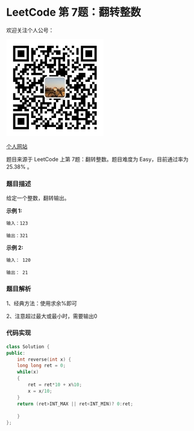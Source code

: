 # LeetCode 第 7题：翻转整数

欢迎关注个人公号：

![个](https://github.com/leekaka/github_pics/blob/master/wechat_public/qrcode_for_gh_2e9a528eb7b6_258.jpg?raw=true)

[个人网站](http://lgg2018.com)

题目来源于 LeetCode 上第 7题：翻转整数。题目难度为 Easy，目前通过率为 25.38% 。

### 题目描述

给定一个整数，翻转输出。

**示例 1:**

```
输入：123

输出：321
```
**示例 2:**

```
输入： 120

输出： 21
```

### 题目解析

1、经典方法：使用求余%即可

2、注意超过最大或最小时，需要输出0

### 代码实现

```c++
class Solution {
public:
    int reverse(int x) {
	long long ret = 0;
    while(x)
    {
        ret = ret*10 + x%10;
        x = x/10;
    }
    return (ret>INT_MAX || ret<INT_MIN)? 0:ret;

    }
};
```

